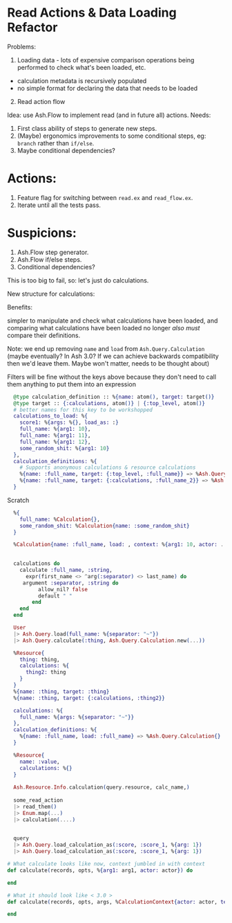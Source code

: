 # Read Actions & Data Loading Refactor

Problems:

1. Loading data - lots of expensive comparison operations being performed to check what's been loaded, etc.
  - calculation metadata is recursively populated
  - no simple format for declaring the data that needs to be loaded
2. Read action flow


Idea: use Ash.Flow to implement read (and in future all) actions.
Needs:
  1. First class ability of steps to generate new steps.
  2. (Maybe) ergonomics improvements to some conditional steps, eg: `branch` rather than `if/else`.
  3. Maybe conditional dependencies?

# Actions:
1. Feature flag for switching between `read.ex` and `read_flow.ex`.
2. Iterate until all the tests pass.

# Suspicions:
1. Ash.Flow step generator.
2. Ash.Flow if/else steps.
3. Conditional dependencies?



This is too big to fail, so: let's just do calculations.

New structure for calculations:

Benefits:

simpler to manipulate and check what calculations have been loaded, and comparing what calculations have been loaded no longer *also must* compare their definitions.

Note:
we end up removing `name` and `load` from `Ash.Query.Calculation` (maybe eventually? In Ash 3.0? If we can achieve backwards compatibility then we'd leave them. Maybe won't matter, needs to be thought about)

Filters will be fine without the keys above because they don't need to call them anything to put them into an expression


```elixir
  @type calculation_definition :: %{name: atom(), target: target()}
  @type target :: {:calculations, atom()} | {:top_level, atom()}
  # better names for this key to be workshopped
  calculations_to_load: %{
    score1: %{args: %{}, load_as: :}
    full_name: %{arg1: 10},
    full_name: %{arg1: 11},
    full_name: %{arg1: 12},
    some_random_shit: %{arg1: 10}
  },
  calculation_definitions: %{
    # Supports anonymous calculations & resource calculations
    %{name: :full_name, target: {:top_level, :full_name}} => %Ash.Query.Calculation{},
    %{name: :full_name, target: {:calculations, :full_name_2}} => %Ash.Query.Calculation{}
  }
```

Scratch

```elixir
  %{
    full_name: %Calculation{},
    some_random_shit: %Calculation{name: :some_random_shit}
  }

  %Calculation{name: :full_name, load: , context: %{arg1: 10, actor: ..., ...., ...}}
  

  calculations do
    calculate :full_name, :string, 
      expr(first_name <> ^arg(:separator) <> last_name) do
     argument :separator, :string do
          allow_nil? false
          default " "
        end
    end
  end

  User
  |> Ash.Query.load(full_name: %{separator: "~"})
  |> Ash.Query.calculate(:thing, Ash.Query.Calculation.new(...))

  %Resource{
    thing: thing,
    calculations: %{
      thing2: thing
    }
  }
  %{name: :thing, target: :thing}
  %{name: :thing, target: {:calculations, :thing2}}

  calculations: %{
    full_name: %{args: %{separator: "~"}}
  },
  calculation_definitions: %{
    %{name: :full_name, load: :full_name} => %Ash.Query.Calculation{}
  }

  %Resource{
    name: :value,
    calculations: %{}
  }
  
  Ash.Resource.Info.calculation(query.resource, calc_name,)
  
  some_read_action
  |> read_them()
  |> Enum.map(...)
  |> calculation(....)

  
  query
  |> Ash.Query.load_calculation_as(:score, :score_1, %{arg: 1})
  |> Ash.Query.load_calculation_as(:score, :score_1, %{arg: 1})
```

```elixir
# What calculate looks like now, context jumbled in with context
def calculate(records, opts, %{arg1: arg1, actor: actor}) do

end

# What it should look like < 3.0 >
def calculate(records, opts, args, %CalculationContext{actor: actor, tenant: tenant, authorize?: authorize?} = context) do

end
```